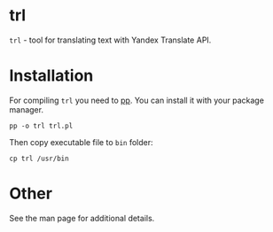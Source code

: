 # trl

`trl` - tool for translating text with Yandex Translate API.

# Installation

For compiling `trl` you need to [pp](https://metacpan.org/pod/pp). You can install it with your package manager.
```
pp -o trl trl.pl
```

Then copy executable file to `bin` folder:
```
cp trl /usr/bin
```

# Other

See the man page for additional details.
